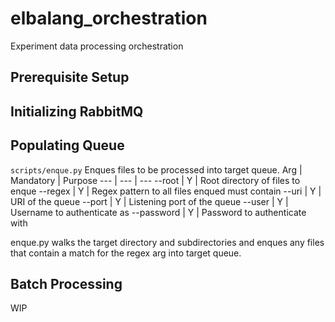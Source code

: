 # elbalang_orchestration
Experiment data processing orchestration

## Prerequisite Setup


## Initializing RabbitMQ

## Populating Queue
```scripts/enque.py``` Enques files to be processed into target queue.
Arg | Mandatory | Purpose
--- | --- | ---
--root | Y | Root directory of files to enque
--regex | Y | Regex pattern to all files enqued must contain
--uri | Y | URI of the queue
--port | Y | Listening port of the queue
--user | Y | Username to authenticate as
--password | Y | Password to authenticate with

enque.py walks the target directory and subdirectories and enques any files that contain a match for the regex arg into target queue.

## Batch Processing
WIP